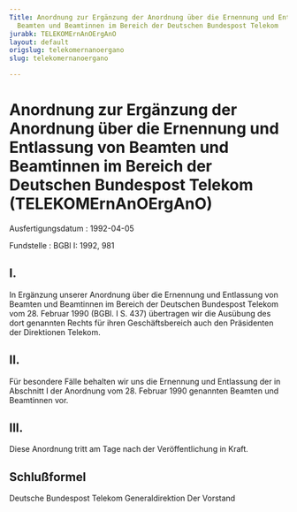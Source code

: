 ```yaml
---
Title: Anordnung zur Ergänzung der Anordnung über die Ernennung und Entlassung von
  Beamten und Beamtinnen im Bereich der Deutschen Bundespost Telekom
jurabk: TELEKOMErnAnOErgAnO
layout: default
origslug: telekomernanoergano
slug: telekomernanoergano

---
```


# Anordnung zur Ergänzung der Anordnung über die Ernennung und Entlassung von Beamten und Beamtinnen im Bereich der Deutschen Bundespost Telekom (TELEKOMErnAnOErgAnO)

Ausfertigungsdatum
:   1992-04-05

Fundstelle
:   BGBl I: 1992, 981



## I.

In Ergänzung unserer Anordnung über die Ernennung und Entlassung von
Beamten und Beamtinnen im Bereich der Deutschen Bundespost Telekom vom
28\. Februar 1990 (BGBl. I S. 437) übertragen wir die Ausübung des dort
genannten Rechts für ihren Geschäftsbereich auch den Präsidenten der
Direktionen Telekom.


## II.

Für besondere Fälle behalten wir uns die Ernennung und Entlassung der
in Abschnitt I der Anordnung vom 28. Februar 1990 genannten Beamten
und Beamtinnen vor.


## III.

Diese Anordnung tritt am Tage nach der Veröffentlichung in Kraft.


## Schlußformel

Deutsche Bundespost Telekom
Generaldirektion
Der Vorstand

